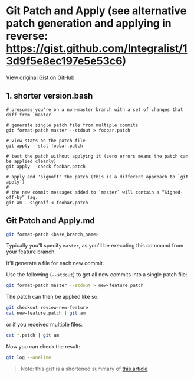 # Git Patch and Apply (see alternative patch generation and applying in reverse: https://gist.github.com/Integralist/13d9f5e8ec197e5e53c6)

[View original Gist on GitHub](https://gist.github.com/Integralist/87852ced09d7918322c0)

## 1. shorter version.bash

```shell
# presumes you're on a non-master branch with a set of changes that diff from `master`

# generate single patch file from multiple commits
git format-patch master --stdout > foobar.patch

# view stats on the patch file
git apply --stat foobar.patch

# test the patch without applying it (zero errors means the patch can be applied cleanly)
git apply --check foobar.patch

# apply and 'signoff' the patch (this is a different approach to `git apply`)
# 
# the new commit messages added to `master` will contain a “Signed-off-by” tag.
git am --signoff < foobar.patch
```

## Git Patch and Apply.md

```bash
git format-patch <base_branch_name>
```

Typically you'll specify `master`, as you'll be executing this command from your feature branch.

It'll generate a file for each new commit.

Use the following (`--stdout`) to get all new commits into a single patch file:

```bash
git format-patch master --stdout > new-feature.patch
```

The patch can then be applied like so:

```bash
git checkout review-new-feature
cat new-feature.patch | git am
```

or if you received multiple files:

```bash
cat *.patch | git am
```

Now you can check the result:

```bash
git log --oneline
```

> Note: this gist is a shortened summary of [this article](https://robots.thoughtbot.com/send-a-patch-to-someone-using-git-format-patch)

